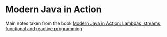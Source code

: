 #  Modern Java in Action

Main notes taken from the book [Modern Java in Action: Lambdas, streams, functional and reactive programming](https://www.amazon.com/Modern-Java-Action-functional-programming/dp/1617293563)
